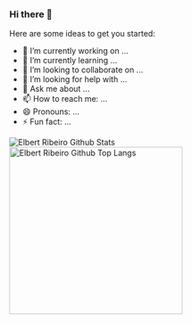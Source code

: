 ### Hi there 👋

Here are some ideas to get you started:

- 🔭 I’m currently working on ...
- 🌱 I’m currently learning ...
- 👯 I’m looking to collaborate on ...
- 🤔 I’m looking for help with ...
- 💬 Ask me about ...
- 📫 How to reach me: ...
- 😄 Pronouns: ...
- ⚡ Fun fact: ...

<img align="left" alt="Elbert Ribeiro Github Stats" src="https://github-readme-stats.vercel.app/api?username=elbertribeiro&theme=highcontrast&show_icons=true" />
<img align="left"  width="310" height="300" alt="Elbert Ribeiro Github Top Langs" src="https://github-readme-stats.vercel.app/api/top-langs/?username=elbertribeiro&layout=compact&theme=highcontrast" />
